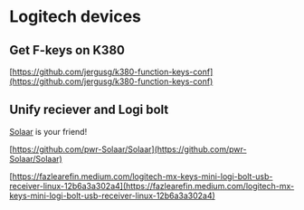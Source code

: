 # Logitech devices

## Get F-keys on K380

[https://github.com/jergusg/k380-function-keys-conf](https://github.com/jergusg/k380-function-keys-conf)

## Unify reciever and Logi bolt

[Solaar](https://pwr-solaar.github.io/Solaar/) is your friend!

[https://github.com/pwr-Solaar/Solaar](https://github.com/pwr-Solaar/Solaar)

[https://fazlearefin.medium.com/logitech-mx-keys-mini-logi-bolt-usb-receiver-linux-12b6a3a302a4](https://fazlearefin.medium.com/logitech-mx-keys-mini-logi-bolt-usb-receiver-linux-12b6a3a302a4)